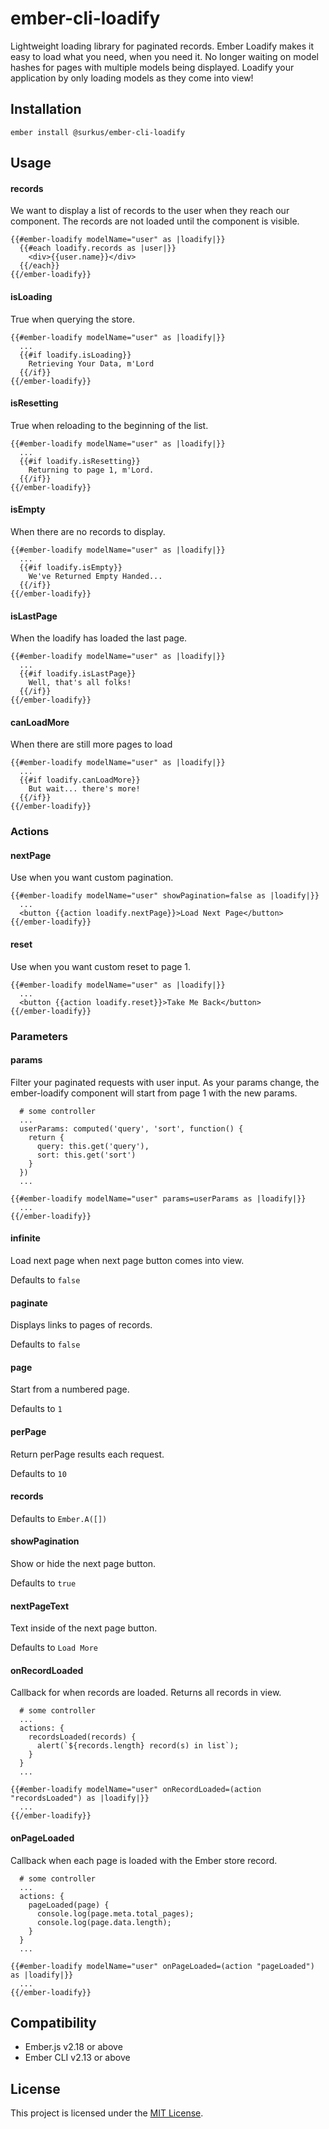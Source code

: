 ember-cli-loadify
==============================================================================

Lightweight loading library for paginated records. Ember Loadify makes it easy to load what you need, when you need it. No longer waiting on model hashes for pages with multiple models being displayed. Loadify your application by only loading models as they come into view!


Installation
------------------------------------------------------------------------------

```
ember install @surkus/ember-cli-loadify
```


Usage
------------------------------------------------------------------------------

#### records

We want to display a list of records to the user when they reach our component. The records are not loaded until the component is visible.

```
{{#ember-loadify modelName="user" as |loadify|}}
  {{#each loadify.records as |user|}}
    <div>{{user.name}}</div>
  {{/each}}
{{/ember-loadify}}
```

#### isLoading

True when querying the store.

```
{{#ember-loadify modelName="user" as |loadify|}}
  ...
  {{#if loadify.isLoading}}
    Retrieving Your Data, m'Lord
  {{/if}}
{{/ember-loadify}}
```

#### isResetting

True when reloading to the beginning of the list.

```
{{#ember-loadify modelName="user" as |loadify|}}
  ...
  {{#if loadify.isResetting}}
    Returning to page 1, m'Lord.
  {{/if}}
{{/ember-loadify}}
```

#### isEmpty

When there are no records to display.

```
{{#ember-loadify modelName="user" as |loadify|}}
  ...
  {{#if loadify.isEmpty}}
    We've Returned Empty Handed...
  {{/if}}
{{/ember-loadify}}
```

#### isLastPage

When the loadify has loaded the last page.

```
{{#ember-loadify modelName="user" as |loadify|}}
  ...
  {{#if loadify.isLastPage}}
    Well, that's all folks!
  {{/if}}
{{/ember-loadify}}
```

#### canLoadMore

When there are still more pages to load

```
{{#ember-loadify modelName="user" as |loadify|}}
  ...
  {{#if loadify.canLoadMore}}
    But wait... there's more!
  {{/if}}
{{/ember-loadify}}
```

### Actions

#### nextPage

Use when you want custom pagination.

```
{{#ember-loadify modelName="user" showPagination=false as |loadify|}}
  ...
  <button {{action loadify.nextPage}}>Load Next Page</button>
{{/ember-loadify}}
```

#### reset

Use when you want custom reset to page 1.

```
{{#ember-loadify modelName="user" as |loadify|}}
  ...
  <button {{action loadify.reset}}>Take Me Back</button>
{{/ember-loadify}}
```

### Parameters

#### params

Filter your paginated requests with user input. As your params change, the ember-loadify component will start from page 1 with the new params.

```
  # some controller
  ...
  userParams: computed('query', 'sort', function() {
    return {
      query: this.get('query'),
      sort: this.get('sort')
    }
  })
  ...
```

```
{{#ember-loadify modelName="user" params=userParams as |loadify|}}
  ...
{{/ember-loadify}}
```

#### infinite

Load next page when next page button comes into view.

Defaults to `false`

#### paginate

Displays links to pages of records.

Defaults to `false`

#### page

Start from a numbered page.

Defaults to `1`

#### perPage

Return perPage results each request.

Defaults to `10`

#### records

Defaults to `Ember.A([])`

#### showPagination

Show or hide the next page button.

Defaults to `true`

#### nextPageText

Text inside of the next page button.

Defaults to `Load More`

#### onRecordLoaded

Callback for when records are loaded. Returns all records in view.

```
  # some controller
  ...
  actions: {
    recordsLoaded(records) {
      alert(`${records.length} record(s) in list`);
    }
  }
  ...
```

```
{{#ember-loadify modelName="user" onRecordLoaded=(action "recordsLoaded") as |loadify|}}
  ...
{{/ember-loadify}}
```

#### onPageLoaded

Callback when each page is loaded with the Ember store record.

```
  # some controller
  ...
  actions: {
    pageLoaded(page) {
      console.log(page.meta.total_pages);
      console.log(page.data.length);
    }
  }
  ...
```

```
{{#ember-loadify modelName="user" onPageLoaded=(action "pageLoaded") as |loadify|}}
  ...
{{/ember-loadify}}
```


Compatibility
------------------------------------------------------------------------------

* Ember.js v2.18 or above
* Ember CLI v2.13 or above


License
------------------------------------------------------------------------------

This project is licensed under the [MIT License](LICENSE.md).
